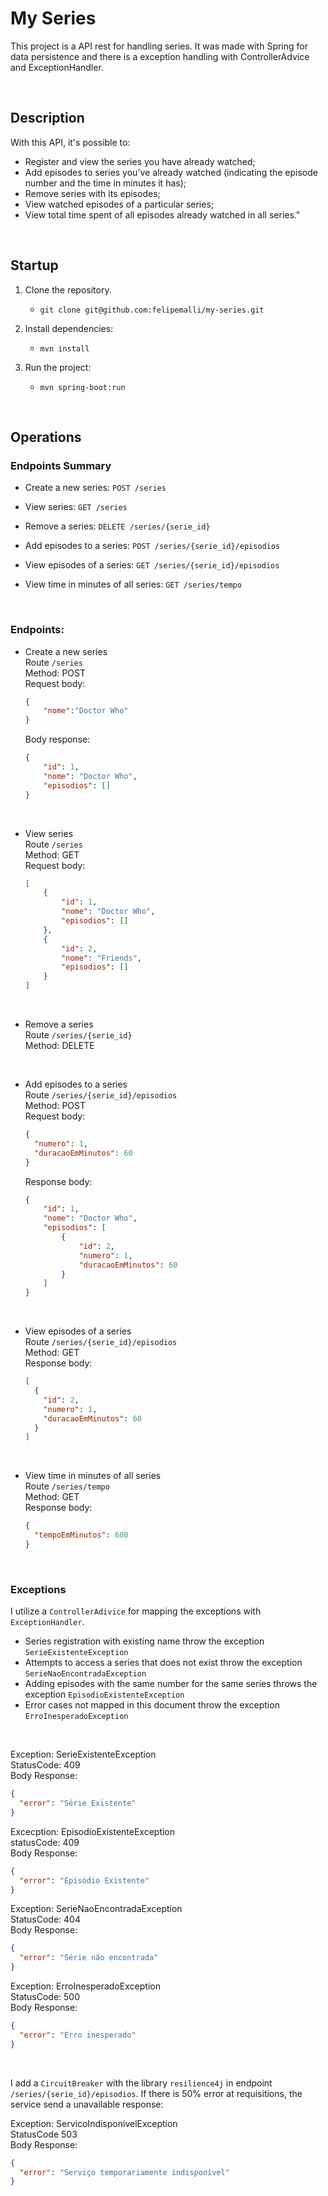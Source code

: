 # My Series

This project is a API rest for handling series.
It was made with Spring for data persistence and there is a exception handling with ControllerAdvice and ExceptionHandler.

<br>

## Description

With this API, it's possible to:
- Register and view the series you have already watched;
- Add episodes to series you've already watched (indicating the episode number and the time in minutes it has);
- Remove series with its episodes;
- View watched episodes of a particular series;
- View total time spent of all episodes already watched in all series."


<br>

## Startup

1. Clone the repository.
    * `git clone git@github.com:felipemalli/my-series.git`

2. Install dependencies:
    * `mvn install`

3. Run the project:
    * `mvn spring-boot:run`

<br>

## Operations


### Endpoints Summary

- Create a new series: `POST /series`

- View series:  `GET /series`

- Remove a series: `DELETE /series/{serie_id}`

- Add episodes to a series: `POST /series/{serie_id}/episodios`

- View episodes of a series: `GET /series/{serie_id}/episodios`

- View time in minutes of all series: `GET /series/tempo`

<br>

### Endpoints:
- Create a new series<br>
Route `/series` <br>
Method: POST <br>
Request body:
  ```json
  {
      "nome":"Doctor Who"
  }
  ```
  Body response:
  ```json
  {
      "id": 1,
      "nome": "Doctor Who",
      "episodios": []
  }
  ```

<br>

- View series <br>
Route `/series` <br>
Method: GET <br>
Request body:
  ```json
  [
      {
          "id": 1,
          "nome": "Doctor Who",
          "episodios": []
      },
      {
          "id": 2,
          "nome": "Friends",
          "episodios": []
      }
  ]
  ```

<br>

- Remove a series <br>
Route `/series/{serie_id}` <br>
Method: DELETE

<br>

- Add episodes to a series <br>
Route `/series/{serie_id}/episodios` <br>
Method: POST <br>
Request body:
  ```json
  {
    "numero": 1,
    "duracaoEmMinutos": 60
  }
  ```
  Response body:
  ```json
  {
      "id": 1,
      "nome": "Doctor Who",
      "episodios": [
          {
              "id": 2,
              "numero": 1,
              "duracaoEmMinutos": 60
          }
      ]
  }
  ```

<br>

- View episodes of a series <br>
Route `/series/{serie_id}/episodios` <br>
Method: GET <br>
Response body:
  ```json
  [
    {
      "id": 2,
      "numero": 1,
      "duracaoEmMinutos": 60
    }
  ]
  ```

<br>

- View time in minutes of all series <br>
Route `/series/tempo` <br>
Method: GET <br>
Response body:
  ```json
  {
    "tempoEmMinutos": 600
  }
  ```

<br>

### Exceptions

I utilize a `ControllerAdivice` for mapping the exceptions with `ExceptionHandler`.

- Series registration with existing name throw the exception `SerieExistenteException`
- Attempts to access a series that does not exist throw the exception `SerieNaoEncontradaException`
- Adding episodes with the same number for the same series throws the exception `EpisodioExistenteException`
- Error cases not mapped in this document throw the exception `ErroInesperadoException`

<br>

Exception: SerieExistenteException <br>
StatusCode: 409  <br>
Body Response:
```json
{
  "error": "Série Existente"
}
```

Excecption: EpisodioExistenteException <br>
statusCode: 409  <br>
Body Response:
```json
{
  "error": "Episódio Existente"
}
```

Exception: SerieNaoEncontradaException <br>
StatusCode: 404  <br>
Body Response:
```json
{
  "error": "Série não encontrada"
}
```

Exception: ErroInesperadoException <br>
StatusCode: 500 <br>
Body Response:
```json
{
  "error": "Erro inesperado"
}
```
<br>

I add a `CircuitBreaker` with the library `resilience4j` in endpoint `/series/{serie_id}/episodios`. If there is 50% error at requisitions, the service send a unavailable response:

Exception: ServicoIndisponivelException <br>
StatusCode 503   <br>
Body Response:
```json
{
  "error": "Serviço temporariamente indisponível"
}
```